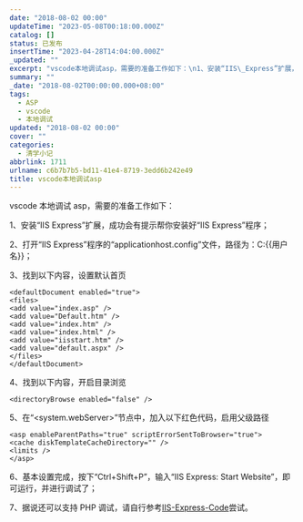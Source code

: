 ```yaml
---
date: "2018-08-02 00:00"
updateTime: "2023-05-08T00:18:00.000Z"
catalog: []
status: 已发布
insertTime: "2023-04-28T14:04:00.000Z"
_updated: ""
excerpt: "vscode本地调试asp，需要的准备工作如下：\n1、安装“IIS\_Express”扩展，成功会有提示帮你安装好“IIS\_Express”程序；\n2、打开“IIS\_Express”程序的“applicationhost.config”文件，路径为：C:{{用户名}}；\n3、找到以下内容，设置默认首页"
summary: ""
_date: "2018-08-02T00:00:00.000+08:00"
tags:
  - ASP
  - vscode
  - 本地调试
updated: "2018-08-02 00:00"
cover: ""
categories:
  - 清学小记
abbrlink: 1711
urlname: c6b7b7b5-bd11-41e4-8719-3edd6b242e49
title: vscode本地调试asp
---
```


vscode 本地调试 asp，需要的准备工作如下：

1、安装“IIS Express”扩展，成功会有提示帮你安装好“IIS Express”程序；

2、打开“IIS Express”程序的“applicationhost.config”文件，路径为：C:{{用户名}}；

3、找到以下内容，设置默认首页

```text
<defaultDocument enabled="true">
<files>
<add value="index.asp" />
<add value="Default.htm" />
<add value="index.htm" />
<add value="index.html" />
<add value="iisstart.htm" />
<add value="default.aspx" />
</files>
</defaultDocument>
```

4、找到以下内容，开启目录浏览

```text
<directoryBrowse enabled="false" />
```

5、在“<system.webServer>”节点中，加入以下红色代码，启用父级路径

```text
<asp enableParentPaths="true" scriptErrorSentToBrowser="true">
<cache diskTemplateCacheDirectory="" />
<limits />
</asp>
```

6、基本设置完成，按下“Ctrl+Shift+P”，输入“IIS Express: Start Website”，即可运行，并进行调试了；

7、据说还可以支持 PHP 调试，请自行参考[IIS-Express-Code](https://github.com/warrenbuckley/IIS-Express-Code)尝试。
